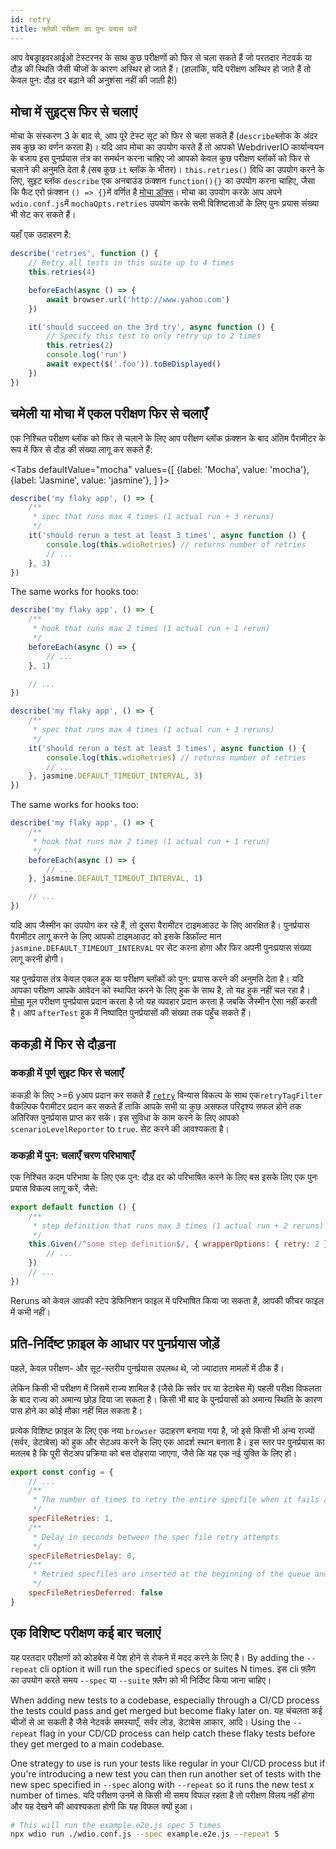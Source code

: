 ```yaml
---
id: retry
title: फ्लेकी परीक्षण का पुनः प्रयास करें
---
```


आप वेबड्राइवरआईओ टेस्टरनर के साथ कुछ परीक्षणों को फिर से चला सकते हैं जो परतदार नेटवर्क या दौड़ की स्थिति जैसी चीजों के कारण अस्थिर हो जाते हैं। (हालांकि, यदि परीक्षण अस्थिर हो जाते हैं तो केवल पुन: दौड़ दर बढ़ाने की अनुशंसा नहीं की जाती है!)

## मोचा में सुइट्स फिर से चलाएं

मोचा के संस्करण 3 के बाद से, आप पूरे टेस्ट सूट को फिर से चला सकते हैं (`describe`ब्लोक के अंदर सब कुछ का वर्णन करता है)। यदि आप मोचा का उपयोग करते हैं तो आपको WebdriverIO कार्यान्वयन के बजाय इस पुनर्प्रयास तंत्र का समर्थन करना चाहिए जो आपको केवल कुछ परीक्षण ब्लॉकों को फिर से चलाने की अनुमति देता है (सब कुछ `it` ब्लॉक के भीतर)। `this.retries()` विधि का उपयोग करने के लिए, सुइट ब्लॉक `describe` एक अनबाउंड फ़ंक्शन `function(){}` का उपयोग करना चाहिए, जैसा कि फैट एरो फ़ंक्शन `() => {}`में वर्णित है [मोचा डॉक्स](https://mochajs.org/#arrow-functions)। मोचा का उपयोग करके आप अपने `wdio.conf.js`में `mochaOpts.retries` उपयोग करके सभी विशिष्टताओं के लिए पुनः प्रयास संख्या भी सेट कर सकते हैं।

यहाँ एक उदाहरण है:

```js
describe('retries', function () {
    // Retry all tests in this suite up to 4 times
    this.retries(4)

    beforeEach(async () => {
        await browser.url('http://www.yahoo.com')
    })

    it('should succeed on the 3rd try', async function () {
        // Specify this test to only retry up to 2 times
        this.retries(2)
        console.log('run')
        await expect($('.foo')).toBeDisplayed()
    })
})
```

## चमेली या मोचा में एकल परीक्षण फिर से चलाएँ

एक निश्चित परीक्षण ब्लॉक को फिर से चलाने के लिए आप परीक्षण ब्लॉक फ़ंक्शन के बाद अंतिम पैरामीटर के रूप में फिर से दौड़ की संख्या लागू कर सकते हैं:

<Tabs
  defaultValue="mocha"
  values={[
    {label: 'Mocha', value: 'mocha'},
 {label: 'Jasmine', value: 'jasmine'},
 ]
}>
<TabItem value="mocha">

```js
describe('my flaky app', () => {
    /**
     * spec that runs max 4 times (1 actual run + 3 reruns)
     */
    it('should rerun a test at least 3 times', async function () {
        console.log(this.wdioRetries) // returns number of retries
        // ...
    }, 3)
})
```

The same works for hooks too:

```js
describe('my flaky app', () => {
    /**
     * hook that runs max 2 times (1 actual run + 1 rerun)
     */
    beforeEach(async () => {
        // ...
    }, 1)

    // ...
})
```

</TabItem>
<TabItem value="jasmine">

```js
describe('my flaky app', () => {
    /**
     * spec that runs max 4 times (1 actual run + 3 reruns)
     */
    it('should rerun a test at least 3 times', async function () {
        console.log(this.wdioRetries) // returns number of retries
        // ...
    }, jasmine.DEFAULT_TIMEOUT_INTERVAL, 3)
})
```

The same works for hooks too:

```js
describe('my flaky app', () => {
    /**
     * hook that runs max 2 times (1 actual run + 1 rerun)
     */
    beforeEach(async () => {
        // ...
    }, jasmine.DEFAULT_TIMEOUT_INTERVAL, 1)

    // ...
})
```

यदि आप जैस्मीन का उपयोग कर रहे हैं, तो दूसरा पैरामीटर टाइमआउट के लिए आरक्षित है। पुनर्प्रयास पैरामीटर लागू करने के लिए आपको टाइमआउट को इसके डिफ़ॉल्ट मान `jasmine.DEFAULT_TIMEOUT_INTERVAL` पर सेट करना होगा और फिर अपनी पुनःप्रयास संख्या लागू करनी होगी।

</TabItem>
</Tabs>

यह पुनर्प्रयास तंत्र केवल एकल हुक या परीक्षण ब्लॉकों को पुन: प्रयास करने की अनुमति देता है। यदि आपका परीक्षण आपके आवेदन को स्थापित करने के लिए हुक के साथ है, तो यह हुक नहीं चल रहा है। [मोचा](https://mochajs.org/#retry-tests) मूल परीक्षण पुनर्प्रयास प्रदान करता है जो यह व्यवहार प्रदान करता है जबकि जैस्मीन ऐसा नहीं करती है। आप ` afterTest ` हुक में निष्पादित पुनर्प्रयासों की संख्या तक पहुँच सकते हैं।

## ककड़ी में फिर से दौड़ना

### ककड़ी में पूर्ण सुइट फिर से चलाएँ

ककड़ी के लिए >=6 yआप प्रदान कर सकते हैं [`retry`](https://github.com/cucumber/cucumber-js/blob/master/docs/cli.md#retry-failing-tests) विन्यास विकल्प के साथ एक`retryTagFilter` वैकल्पिक पैरामीटर प्रदान कर सकते हैं ताकि आपके सभी या कुछ असफल परिदृश्य सफल होने तक अतिरिक्त पुनर्प्रयास प्राप्त कर सकें। इस सुविधा के काम करने के लिए आपको `scenarioLevelReporter` to `true`. सेट करने की आवश्यकता है।

### ककड़ी में पुन: चलाएँ चरण परिभाषाएँ

एक निश्चित कदम परिभाषा के लिए एक पुन: दौड़ दर को परिभाषित करने के लिए बस इसके लिए एक पुनः प्रयास विकल्प लागू करें, जैसे:

```js
export default function () {
    /**
     * step definition that runs max 3 times (1 actual run + 2 reruns)
     */
    this.Given(/^some step definition$/, { wrapperOptions: { retry: 2 } }, async () => {
        // ...
    })
    // ...
})
```

Reruns को केवल आपकी स्टेप डेफिनिशन फाइल में परिभाषित किया जा सकता है, आपकी फीचर फाइल में कभी नहीं।

## प्रति-निर्दिष्ट फ़ाइल के आधार पर पुनर्प्रयास जोड़ें

पहले, केवल परीक्षण- और सूट-स्तरीय पुनर्प्रयास उपलब्ध थे, जो ज्यादातर मामलों में ठीक हैं।

लेकिन किसी भी परीक्षण में जिसमें राज्य शामिल है (जैसे कि सर्वर पर या डेटाबेस में) पहली परीक्षा विफलता के बाद राज्य को अमान्य छोड़ दिया जा सकता है। किसी भी बाद के पुनर्प्रयासों को अमान्य स्थिति के कारण पास होने का कोई मौका नहीं मिल सकता है।

प्रत्येक विशिष्ट फ़ाइल के लिए एक नया `browser` उदाहरण बनाया गया है, जो इसे किसी भी अन्य राज्यों (सर्वर, डेटाबेस) को हुक और सेटअप करने के लिए एक आदर्श स्थान बनाता है। इस स्तर पर पुनर्प्रयास का मतलब है कि पूरी सेटअप प्रक्रिया को बस दोहराया जाएगा, जैसे कि यह एक नई युक्ति के लिए हो।

```js title="wdio.conf.js"
export const config = {
    // ...
    /**
     * The number of times to retry the entire specfile when it fails as a whole
     */
    specFileRetries: 1,
    /**
     * Delay in seconds between the spec file retry attempts
     */
    specFileRetriesDelay: 0,
    /**
     * Retried specfiles are inserted at the beginning of the queue and retried immediately
     */
    specFileRetriesDeferred: false
}
```

## एक विशिष्ट परीक्षण कई बार चलाएं

यह परतदार परीक्षणों को कोडबेस में पेश होने से रोकने में मदद करने के लिए है। By adding the `--repeat` cli option it will run the specified specs or suites N times. इस cli फ़्लैग का उपयोग करते समय `--spec` या `--suite` फ़्लैग को भी निर्दिष्ट किया जाना चाहिए।

When adding new tests to a codebase, especially through a CI/CD process the tests could pass and get merged but become flaky later on. यह चंचलता कई चीजों से आ सकती है जैसे नेटवर्क समस्याएँ, सर्वर लोड, डेटाबेस आकार, आदि। Using the `--repeat` flag in your CD/CD process can help catch these flaky tests before they get merged to a main codebase.

One strategy to use is run your tests like regular in your CI/CD process but if you're introducing a new test you can then run another set of tests with the new spec specified in `--spec` along with `--repeat` so it runs the new test x number of times. यदि परीक्षण उनमें से किसी भी समय विफल रहता है तो परीक्षण विलय नहीं होगा और यह देखने की आवश्यकता होगी कि यह विफल क्यों हुआ।

```sh
# This will run the example.e2e.js spec 5 times
npx wdio run ./wdio.conf.js --spec example.e2e.js --repeat 5
```
